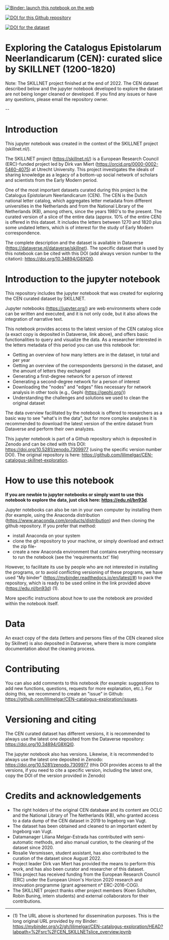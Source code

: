 [![Binder: launch this notebook on the web](https://mybinder.org/badge_logo.svg)](https://mybinder.org/v2/gh/lilimelgar/CEN-catalogus-exploration/HEAD?labpath=%2Fsrc%2FCEN_SKILLNETslice_overview.ipynb)

[![DOI for this Github repository](https://zenodo.org/badge/DOI/10.5281/zenodo.7309978.svg)](https://doi.org/10.5281/zenodo.7309978)

[![DOI for the dataset](<https://img.shields.io/badge/Dataverse DOI-10.34894/G8XQI0-orange>)](https://dataverse.nl/dataset.xhtml?persistentId=doi:10.34894/G8XQI0)


# Exploring the Catalogus Epistolarum Neerlandicarum (CEN): curated slice by SKILLNET (1200-1820)

Note: The SKILLNET project finished at the end of 2022. The CEN dataset described below and the jupyter notebook developed to explore the dataset are not being longer cleaned or developed. If you find any issues or have any questions, please email the repository owner.

--

# Introduction

This jupyter notebook was created in the context of the SKILLNET project (skillnet.nl/). 

The SKILLNET project (https://skillnet.nl/) is a European Research Council (ERC)-funded project led by Dirk van Miert (https://orcid.org/0000-0002-5460-4075) at Utrecht University. This project investigates the ideals of sharing knowledge as a legacy of a bottom-up social network of scholars and scientists from the Early Modern period.

One of the most important datasets curated during this project is the Catalogus Epistolarum Neerlandicarum (CEN). The CEN is the Dutch national letter catalog, which aggregates letter metadata from different universities in the Netherlands and from the National Library of the Netherlands (KB), among others, since the years 1980's to the present. The curated version of a slice of the entire data (approx. 10% of the entire CEN) is offered in this dataset. It includes the letters between 1270 and 1820 plus some undated letters, which is of interest for the study of Early Modern correspondence.

The complete description and the dataset is available in Dataverse (https://dataverse.nl/dataverse/skillnet). The specific dataset that is used by this notebook can be cited with this DOI (add always version number to the citation): https://doi.org/10.34894/G8XQI0.

# Introduction to the jupyter notebook

This repository includes the jupyter notebook that was created for exploring the CEN curated dataset by SKILLNET. 

Jupyter notebooks (https://jupyter.org/) are web environments where code can be written and executed, and it is not only code, but it also allows the integration of narrative text.

This notebook provides access to the latest version of the CEN catalog slice (a exact copy is deposited in Dataverse, link above), and offers basic functionalities to query and visualize the data. As a researcher interested in the letters metadata of this period you can use this notebook for:

- Getting an overview of how many letters are in the dataset, in total and per year
- Getting an overview of the correspondents (persons) in the dataset, and the amount of letters they exchanged
- Generating a first-degree network for a person of interest
- Generating a second-degree network for a person of interest
- Downloading the "nodes" and "edges" files necessary for network analysis in other tools (e.g., Gephi (https://gephi.org/))
- Understanding the challenges and solutions we used to clean the original dataset

The data overview facilitated by the notebook is offered to researchers as a basic way to see "what's in the data", but for more complex analyses it is recommended to download the latest version of the entire dataset from Dataverse and perform their own analyzes.

This jupyter notebook is part of a Github repository which is deposited in Zenodo and can be cited with this DOI: https://doi.org/10.5281/zenodo.7309977 (using the specific version number DOI). The original repository is here: https://github.com/lilimelgar/CEN-catalogus-skillnet-exploration.


# How to use this notebook

**If you are newbie to jupyter notebooks or simply want to use this notebook to explore the data, just click here: https://edu.nl/bn93d**.

Jupyter notebooks can also be ran in your own computer by installing them (for example, using the Anaconda distribution (https://www.anaconda.com/products/distribution) and then cloning the github repository. If you prefer that method:
- install Anaconda on your system
- clone the git repository to your machine, or simply download and extract the zip file-
- create a new Anaconda environment that contains everything necessary to run the notebook (see the 'requirements.txt' file) 

However, to facilitate its use by people who are not interested in installing the programs, or to avoid conflicting versioning of these programs, we have used "My binder" (https://mybinder.readthedocs.io/en/latest/#) to pack the repository, which is ready to be used online in the link provided above (https://edu.nl/bn93d) (1).

More specific instructions about how to use the notebook are provided within the notebook itself.

# Data

An exact copy of the data (letters and persons files of the CEN cleaned slice by Skillnet) is also deposited in Dataverse, where there is more complete documentation about the cleaning process.

# Contributing

You can also add comments to this notebook (for example: suggestions to add new functions, questions, requests for more explanation, etc.). For doing this, we recommend to create an "issue" in Github: https://github.com/lilimelgar/CEN-catalogus-exploration/issues.

# Versioning and citing

The CEN curated dataset has different versions, it is recommended to always use the latest one deposited from the Dataverse repository: https://doi.org/10.34894/G8XQI0.

The jupyter notebook also has versions. Likewise, it is recommended to always use the latest one deposited in Zenodo: https://doi.org/10.5281/zenodo.7309977 (this DOI provides access to all the versions, if you need to cite a specific version, including the latest one, copy the DOI of the version provided in Zenodo)

# Credits and acknowledgements

- The right holders of the original CEN database and its content are OCLC and the National Library of The Netherlands (KB), who granted access to a data dump of the CEN dataset in 2019 to Ingeborg van Vugt.
- The dataset has been obtained and cleaned to an important extent by Ingeborg van Vugt.
- Datamanager Liliana Melgar-Estrada has contributed with semi-automatic methods, and also manual curation, to the cleaning of the dataset since 2020.
- Rosalie Versmissen, student assistant, has also contributed to the curation of the dataset since August 2022.
- Project leader Dirk van Miert has provided the means to perform this work, and has also been curator and researcher of this dataset.
- This project has received funding from the European Research Council (ERC) under the European Union's Horizon 2020 research and innovation programme (grant agreement n° ERC-2016-COG).
- The SKILLNET project thanks other project members (Koen Scholten, Robin Buning, intern students) and external collaborators for their contributions.



---
- (1) The URL above is shortened for dissemination purposes. This is the long original URL provided by my Binder: https://mybinder.org/v2/gh/lilimelgar/CEN-catalogus-exploration/HEAD?labpath=%2Fsrc%2FCEN_SKILLNETslice_overview.ipynb